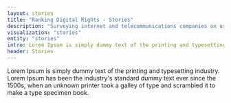 ```yaml
---
layout: stories
title: "Ranking Digital Rights - Stories"
description: "Surveying internet and telecommunications companies on user privacy and freedom of expression."
visualization: "stories"
entity: "stories"
intro: Lorem Ipsum is simply dummy text of the printing and typesetting industry. Lorem Ipsum has been the industry's standard dummy text ever since the 1500s, when an unknown printer took a galley of type and scrambled it to make a type specimen book.
header: Stories
---
```


Lorem Ipsum is simply dummy text of the printing and typesetting industry. Lorem Ipsum has been the industry's standard dummy text ever since the 1500s, when an unknown printer took a galley of type and scrambled it to make a type specimen book.